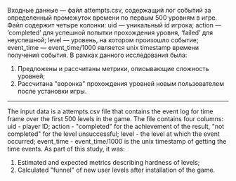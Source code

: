 Входные данные — файл attempts.csv, содержащий лог событий за
определенный промежуток времени по первым 500 уровням в игре.
Файл содержит четыре колонки:
uid — уникальный id игрока;
action — ‘completed’ для успешной попытки прохождения уровня, ‘failed’ для
неуспешной;
level — уровень, на котором произошло событие;
event_time — event_time/1000 является unix timestamp времени получения
события.
В рамках данного исследования была:
1) Предложены и рассчитаны метрики, описывающие сложность уровней;
2) Рассчитана "воронка" прохождения уровней новым пользователем после установки
игры.
_____________________________________________________________________________________________
The input data is a attempts.csv file that contains the event log for
time frame over the first 500 levels in the game.
The file contains four columns:
uid - player ID;
action - "completed" for the achievement of the result, "not completed" for the level
unsuccessful;
level - the level at which the event occurred;
event_time - event_time/1000 is the unix timestamp of getting the time
events.
As part of this study, it was:
1) Estimated and expected metrics describing hardness of levels;
2) Calculated "funnel" of new user levels after installation
of the game.
